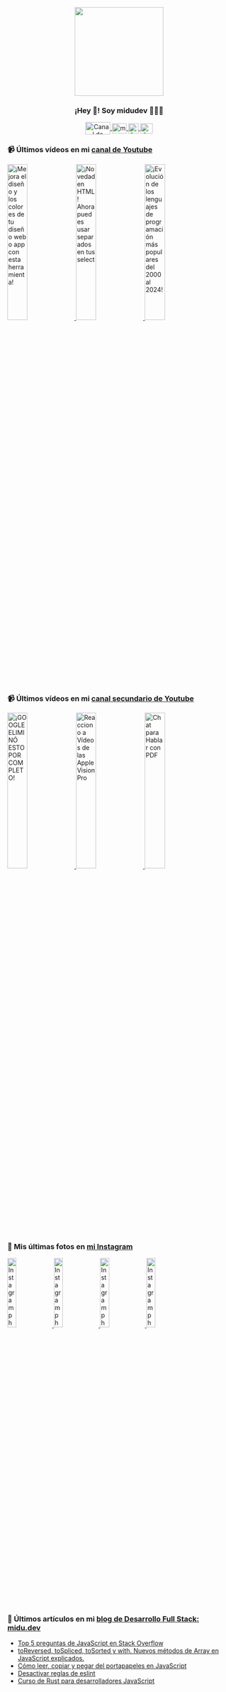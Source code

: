 <p align="center" width="300">
   <img align="center" width="200" src="https://user-images.githubusercontent.com/1561955/106762302-fda9de00-6635-11eb-99be-3ef744e60c0e.png" />
   <h3 align="center">¡Hey 👋! Soy midudev 👨🏻‍💻</h3>
</p>

<p align="center">
   <a href="https://twitch.tv/midudev" target="blank">
    <img align="center" src="https://upload.wikimedia.org/wikipedia/commons/c/ce/Twitch_logo_2019.svg" alt="Canal de Twitch de midudev" height="28px" width="56px" />
  </a>
  <span style="width: 8px;"> </span>
   <a href="https://youtube.com/midudev" target="blank">
    <img align="center" src="https://upload.wikimedia.org/wikipedia/commons/0/09/YouTube_full-color_icon_%282017%29.svg" alt="midudev" height="23px" width="33px" />
  </a>
  <span style="width: 8px;"> </span>
  <a href="https://instagram.com/midu.dev" target="blank">
    <img align="center" src="https://upload.wikimedia.org/wikipedia/commons/e/e7/Instagram_logo_2016.svg" alt="Canal de Instagram de midu.dev" height="23px" width="23px" />
  </a>
  <span style="width: 8px;"> </span>
  <a href="https://twitter.com/midudev" target="blank">
    <img align="center" src="https://upload.wikimedia.org/wikipedia/commons/thumb/6/6f/Logo_of_Twitter.svg/2491px-Logo_of_Twitter.svg.png" alt="Canal de Twitter de midudev" height="23px" width="28px" />
  </a>
</p>

### 📹 Últimos vídeos en mi [canal de Youtube](https://youtube.com/midudev?sub_confirmation=1)

<a href='https://youtu.be/e6bDFrxKYUE' target='_blank'>
  <img width='30%' src='https://img.youtube.com/vi/e6bDFrxKYUE/mqdefault.jpg' alt='¡Mejora el diseño y los colores de tu diseño web o app con esta herramienta!' />
</a>
<a href='https://youtu.be/_vwLo7ykQ2c' target='_blank'>
  <img width='30%' src='https://img.youtube.com/vi/_vwLo7ykQ2c/mqdefault.jpg' alt='¡Novedad en HTML! Ahora puedes usar separados en tus select' />
</a>
<a href='https://youtu.be/xnQf1uZVK7g' target='_blank'>
  <img width='30%' src='https://img.youtube.com/vi/xnQf1uZVK7g/mqdefault.jpg' alt='¡Evolución de los lenguajes de programación más populares del 2000 al 2024!' />
</a>

### 📹 Últimos vídeos en mi [canal secundario de Youtube](https://youtube.com/midulive?sub_confirmation=1)

<a href='https://youtu.be/Nk9_BQ4Ubn4' target='_blank'>
  <img width='30%' src='https://img.youtube.com/vi/Nk9_BQ4Ubn4/mqdefault.jpg' alt='¡GOOGLE ELIMINÓ ESTO POR COMPLETO!' />
</a>
<a href='https://youtu.be/3oMZ6dmWUs4' target='_blank'>
  <img width='30%' src='https://img.youtube.com/vi/3oMZ6dmWUs4/mqdefault.jpg' alt='Reacciono a Vídeos de las Apple Vision Pro' />
</a>
<a href='https://youtu.be/GEfPFLbCXPc' target='_blank'>
  <img width='30%' src='https://img.youtube.com/vi/GEfPFLbCXPc/mqdefault.jpg' alt='Chat para Hablar con PDF's usando Astro, Svelte, TailwindCSS y Cloudinary' />
</a>

### 📸 Mis últimas fotos en [mi Instagram](https://instagram.com/midu.dev)

<a href='https://instagram.com/p/C0CN7G_tqtL' target='_blank'>
  <img width='20%' src='https://scontent-lhr8-1.cdninstagram.com/v/t51.2885-15/404570989_310584011839619_4181433579164759611_n.jpg?stp=dst-jpg_e15_fr_p1080x1080&_nc_ht=scontent-lhr8-1.cdninstagram.com&_nc_cat=111&_nc_ohc=WdZYPDWfuOcAX-AjgUY&edm=APU89FABAAAA&ccb=7-5&oh=00_AfAA8ryAOe8ENy5YXKoHgZXD2upauqnt6pzB3pcFPfXHKw&oe=65C449DB&_nc_sid=bc0c2c' alt='Instagram photo' />
</a>
<a href='https://instagram.com/p/C3AuSnUN6w2' target='_blank'>
  <img width='20%' src='https://scontent-lhr8-1.cdninstagram.com/v/t51.2885-15/425588909_968072637982088_8320680454599145718_n.jpg?stp=dst-jpg_e15&_nc_ht=scontent-lhr8-1.cdninstagram.com&_nc_cat=108&_nc_ohc=ktLCCLzSwXMAX_fCz_G&edm=APU89FABAAAA&ccb=7-5&oh=00_AfDnzwYXAzKTMpeVmVwq1-vs6A4UNTW9eEWdFrqNdwpyRg&oe=65C4774D&_nc_sid=bc0c2c' alt='Instagram photo' />
</a>
<a href='https://instagram.com/p/C2-IKZSNGl3' target='_blank'>
  <img width='20%' src='https://scontent-lhr6-1.cdninstagram.com/v/t51.2885-15/424898363_801959251750857_3388788784925869424_n.jpg?stp=dst-jpg_e15&_nc_ht=scontent-lhr6-1.cdninstagram.com&_nc_cat=109&_nc_ohc=oyhQPQgG0jsAX8kMLwN&edm=APU89FABAAAA&ccb=7-5&oh=00_AfC42QC54I7lTRJJ4BiPKr1Dhvz3Yz50ldSviOsSNTwA8g&oe=65C4446C&_nc_sid=bc0c2c' alt='Instagram photo' />
</a>
<a href='https://instagram.com/p/C2z6C4Bt86F' target='_blank'>
  <img width='20%' src='https://scontent-lhr8-1.cdninstagram.com/v/t51.2885-15/424488235_1373606213270564_3174618503454525458_n.jpg?stp=dst-jpg_e15&_nc_ht=scontent-lhr8-1.cdninstagram.com&_nc_cat=108&_nc_ohc=p2frlJlZJVIAX97tAoN&edm=APU89FABAAAA&ccb=7-5&oh=00_AfDS-lq4Q9x-hQgDygkVjUWSO0bWy7y66jF-KjioivSTEw&oe=65C3FB84&_nc_sid=bc0c2c' alt='Instagram photo' />
</a>

### 📝 Últimos artículos en mi [blog de Desarrollo Full Stack: midu.dev](https://midu.dev)
- [Top 5 preguntas de JavaScript en Stack Overflow](https://midu.dev/top-5-preguntas-javascript-stack-overflow/)
- [toReversed, toSpliced, toSorted y with. Nuevos métodos de Array en JavaScript explicados.](https://midu.dev/to-reversed-to-spliced-to-sorted-with/)
- [Cómo leer, copiar y pegar del portapapeles en JavaScript](https://midu.dev/leer-copiar-pegar-portapapeles-javascript/)
- [Desactivar reglas de eslint](https://midu.dev/desactivar-reglas-eslint/)
- [Curso de Rust para desarrolladores JavaScript](https://midu.dev/rust-para-desarrolladores-javascript/)